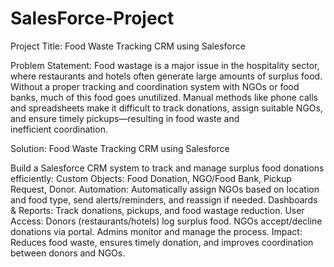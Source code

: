 # SalesForce-Project
Project Title:
Food Waste Tracking CRM using Salesforce

Problem Statement:
Food wastage is a major issue in the hospitality sector, where restaurants and hotels often generate large amounts of surplus food. Without a proper tracking and coordination system with NGOs or food banks, much of this food goes unutilized. Manual methods like phone calls and spreadsheets make it difficult to track donations, assign suitable NGOs, and ensure timely pickups—resulting in food waste and inefficient coordination.

Solution: Food Waste Tracking CRM using Salesforce

Build a Salesforce CRM system to track and manage surplus food donations efficiently:
Custom Objects: Food Donation, NGO/Food Bank, Pickup Request, Donor.
Automation: Automatically assign NGOs based on location and food type, send alerts/reminders, and reassign if needed.
Dashboards & Reports: Track donations, pickups, and food wastage reduction.
User Access:
Donors (restaurants/hotels) log surplus food.
NGOs accept/decline donations via portal.
Admins monitor and manage the process.
Impact: Reduces food waste, ensures timely donation, and improves coordination between donors and NGOs.
